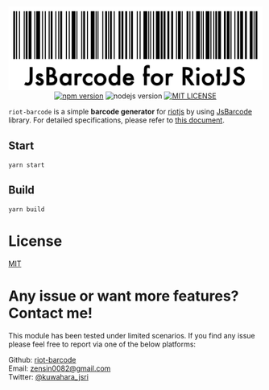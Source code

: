 <p align="center">
  <img src="https://raw.githubusercontent.com/kkeeth/riot-barcode/master/assets/img/barcode.png" alt="barcode" width="600">
  <br>
<a href="https://badge.fury.io/js/riot-barcode"><img src="https://badge.fury.io/js/riot-barcode.svg" alt="npm version" /></a>
<img src="https://img.shields.io/badge/node-%3E%3D%2012.18.3-brightgreen.svg?style=social" alt="nodejs version" />
<a href="https://github.com/kkeeth/riot-barcode/blob/master/LICENSE"><img src="http://img.shields.io/badge/license-MIT-blue.svg?style=flat" alt="MIT LICENSE" /></a>

</p>

`riot-barcode` is a simple **barcode generator** for [riotjs](https://riot.js.org/) by using [JsBarcode](https://lindell.me/JsBarcode/) library. For detailed specifications, please refer to [this document](https://github.com/lindell/JsBarcode/blob/master/README.md#supported-barcodes).

## Start

```
yarn start
```

## Build

```
yarn build
```

# License

[MIT](https://github.com/kkeeth/riot-barcode/blob/master/LICENSE)

# Any issue or want more features? Contact me!

This module has been tested under limited scenarios. If you find any issue please feel free to report via one of the below platforms:

Github: <a href="https://github.com/kkeeth/riot-barcode/issues">riot-barcode</a><br>
Email: zensin0082@gmail.com<br>
Twitter: <a href="https://twitter.com/kuwahara_jsri" target="_blank">@kuwahara_jsri</a>
